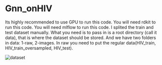 # Gnn_onHIV
Its highly recommended to use GPU to run this code.
You will need rdkit to run this code.
You will need mlflow to run this code.
I splited the train and test dataset manually. What you need is to pass in is a root directory (call it data), that is where the dataset should be stored. And we have two folders in data: 1-raw, 2-images. In raw you need to put the regular data(HIV_train, HIV_train_oversampled, HIV_test).


![dataset](https://user-images.githubusercontent.com/112742932/206618805-b6f041ed-fbe5-4fe5-be41-8f6b2dd72501.png)
